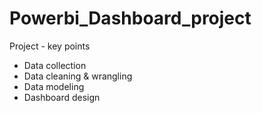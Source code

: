# Powerbi_Dashboard_project
 Project - key points
 * Data collection
 * Data cleaning & wrangling
 * Data modeling
 * Dashboard design
   
